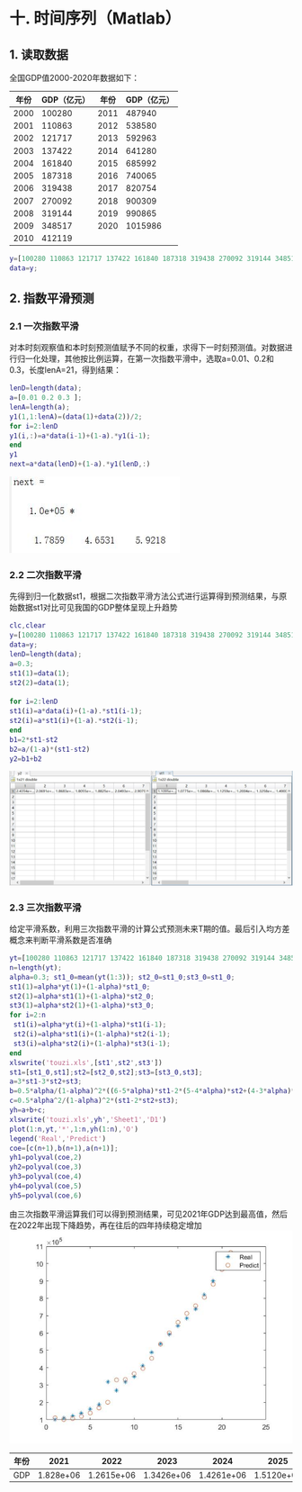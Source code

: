 # 十. 时间序列（Matlab）

## 1. 读取数据

全国GDP值2000-2020年数据如下：

| 年份 | GDP（亿元） | 年份 | GDP（亿元） |
| ---- | ----------- | ---- | ----------- |
| 2000 | 100280      | 2011 | 487940      |
| 2001 | 110863      | 2012 | 538580      |
| 2002 | 121717      | 2013 | 592963      |
| 2003 | 137422      | 2014 | 641280      |
| 2004 | 161840      | 2015 | 685992      |
| 2005 | 187318      | 2016 | 740065      |
| 2006 | 319438      | 2017 | 820754      |
| 2007 | 270092      | 2018 | 900309      |
| 2008 | 319144      | 2019 | 990865      |
| 2009 | 348517      | 2020 | 1015986     |
| 2010 | 412119      |      |             |

```matlab
y=[100280 110863 121717 137422 161840 187318 319438 270092 319144 348517 412119 487940 538580 592963 641280 685992 740065 820754 900309 990865 1015986];
data=y;
```

##  2. 指数平滑预测

### 2.1 一次指数平滑

对本时刻观察值和本时刻预测值赋予不同的权重，求得下一时刻预测值。对数据进行归一化处理，其他按比例运算，在第一次指数平滑中，选取a=0.01、0.2和0.3，长度lenA=21，得到结果：

```matlab
lenD=length(data);
a=[0.01 0.2 0.3 ]; 
lenA=length(a);
y1(1,1:lenA)=(data(1)+data(2))/2;
for i=2:lenD
y1(i,:)=a*data(i-1)+(1-a).*y1(i-1);
end
y1
next=a*data(lenD)+(1-a).*y1(lenD,:)
```

![img](img1.jpg)



### 2.2 二次指数平滑

先得到归一化数据st1，根据二次指数平滑方法公式进行运算得到预测结果，与原始数据st1对比可见我国的GDP整体呈现上升趋势

```matlab
clc,clear
y=[100280 110863 121717 137422 161840 187318 319438 270092 319144 348517 412119 487940 538580 592963 641280 685992 740065 820754 900309 990865 1015986];
data=y;
lenD=length(data);
a=0.3;
st1(1)=data(1);
st2(2)=data(1);
 
for i=2:lenD
st1(i)=a*data(i)+(1-a).*st1(i-1);
st2(i)=a*st1(i)+(1-a).*st2(i-1);
end
b1=2*st1-st2
b2=a/(1-a)*(st1-st2)
y2=b1+b2
```

![](img2.jpg)

### 2.3 三次指数平滑

给定平滑系数，利用三次指数平滑的计算公式预测未来T期的值。最后引入均方差概念来判断平滑系数是否准确

```matlab
yt=[100280 110863 121717 137422 161840 187318 319438 270092 319144 348517 412119 487940 538580 592963 641280 685992 740065 820754 900309 990865 1015986];
n=length(yt); 
alpha=0.3; st1_0=mean(yt(1:3)); st2_0=st1_0;st3_0=st1_0; 
st1(1)=alpha*yt(1)+(1-alpha)*st1_0; 
st2(1)=alpha*st1(1)+(1-alpha)*st2_0; 
st3(1)=alpha*st2(1)+(1-alpha)*st3_0; 
for i=2:n 
 st1(i)=alpha*yt(i)+(1-alpha)*st1(i-1); 
 st2(i)=alpha*st1(i)+(1-alpha)*st2(i-1); 
 st3(i)=alpha*st2(i)+(1-alpha)*st3(i-1); 
end 
xlswrite('touzi.xls',[st1',st2',st3']) 
st1=[st1_0,st1];st2=[st2_0,st2];st3=[st3_0,st3]; 
a=3*st1-3*st2+st3; 
b=0.5*alpha/(1-alpha)^2*((6-5*alpha)*st1-2*(5-4*alpha)*st2+(4-3*alpha)*st3); 
c=0.5*alpha^2/(1-alpha)^2*(st1-2*st2+st3); 
yh=a+b+c; 
xlswrite('touzi.xls',yh','Sheet1','D1') 
plot(1:n,yt,'*',1:n,yh(1:n),'O') 
legend('Real','Predict') 
coe=[c(n+1),b(n+1),a(n+1)]; 
yh1=polyval(coe,2)
yh2=polyval(coe,3)
yh3=polyval(coe,4)
yh4=polyval(coe,5)
yh5=polyval(coe,6)
```



 由三次指数平滑运算我们可以得到预测结果，可见2021年GDP达到最高值，然后在2022年出现下降趋势，再在往后的四年持续稳定增加![img](img3.jpg)

| 年份 | 2021      | 2022       | 2023       | 2024       | 2025       |
| ---- | --------- | ---------- | ---------- | ---------- | ---------- |
| GDP  | 1.828e+06 | 1.2615e+06 | 1.3426e+06 | 1.4261e+06 | 1.5120e+06 |